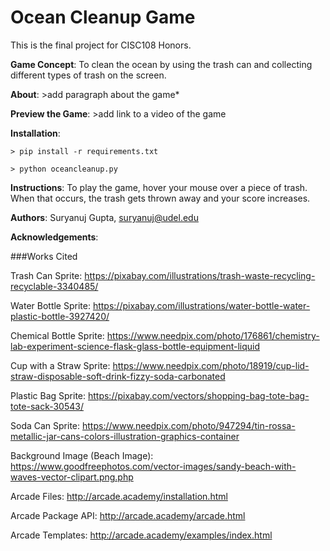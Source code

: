 # Ocean Cleanup Game
This is the final project for CISC108 Honors.

**Game Concept**: To clean the ocean by using the trash can and collecting different types of trash on the screen.

**About**: >add paragraph about the game*

**Preview the Game**: >add link to a video of the game

**Installation**: 
```
> pip install -r requirements.txt
```
```
> python oceancleanup.py
```

**Instructions**: To play the game, hover your mouse over a piece of trash. When that occurs, the trash gets thrown away and your score increases. 

**Authors**: Suryanuj Gupta, suryanuj@udel.edu

**Acknowledgements**:

###Works Cited

Trash Can Sprite: https://pixabay.com/illustrations/trash-waste-recycling-recyclable-3340485/

Water Bottle Sprite: https://pixabay.com/illustrations/water-bottle-water-plastic-bottle-3927420/

Chemical Bottle Sprite: https://www.needpix.com/photo/176861/chemistry-lab-experiment-science-flask-glass-bottle-equipment-liquid

Cup with a Straw Sprite: https://www.needpix.com/photo/18919/cup-lid-straw-disposable-soft-drink-fizzy-soda-carbonated

Plastic Bag Sprite: https://pixabay.com/vectors/shopping-bag-tote-bag-tote-sack-30543/

Soda Can Sprite: https://www.needpix.com/photo/947294/tin-rossa-metallic-jar-cans-colors-illustration-graphics-container

Background Image (Beach Image): https://www.goodfreephotos.com/vector-images/sandy-beach-with-waves-vector-clipart.png.php

Arcade Files: http://arcade.academy/installation.html

Arcade Package API: http://arcade.academy/arcade.html

Arcade Templates: http://arcade.academy/examples/index.html
